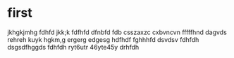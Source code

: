 # first

jkhgkjmhg
fdhfd
jkk;k
fdfhfd
dfnbfd
fdb
csszaxzc
cxbvncvn
fffffhnd
dagvds
rehreh
kuyk
hgkm,g
ergerg
edgesg
hdfhdf
fghhhfd
dsvdsv
fdhfdh
dsgsdfhggds
fdhfdh
ryt6utr
46yte45y
drhfdh
